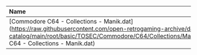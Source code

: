 |Name|Size|
|:---|---:|
|[Commodore C64 - Collections - Manik.dat](https://raw.githubusercontent.com/open-retrogaming-archive/dat-catalog/main/root/basic/TOSEC/Commodore/C64/Collections/Manik/Commodore C64 - Collections - Manik.dat)|431049|
